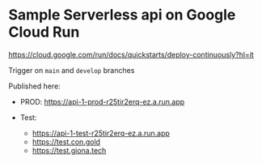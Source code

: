 # Sample Serverless api on Google Cloud Run

https://cloud.google.com/run/docs/quickstarts/deploy-continuously?hl=it

Trigger on `main` and `develop` branches

Published here:

- PROD: https://api-1-prod-r25tir2erq-ez.a.run.app

- Test:
  - https://api-1-test-r25tir2erq-ez.a.run.app
  - https://test.con.gold
  - https://test.giona.tech
